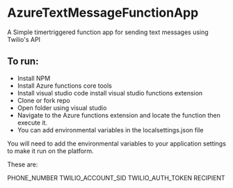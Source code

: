 # AzureTextMessageFunctionApp
A Simple timertriggered function app for sending text messages using Twilio's API

## To run:

- Install NPM
- Install Azure functions core tools 
- Install visual studio code install visual studio functions extension 
- Clone or fork repo 
- Open folder using visual studio 
- Navigate to the Azure functions extension and locate the function then execute it. 
- You can add environmental variables in the localsettings.json file

You will need to add the environmental variables to your application settings to make it run on the platform.

These are:

PHONE_NUMBER TWILIO_ACCOUNT_SID TWILIO_AUTH_TOKEN RECIPIENT
